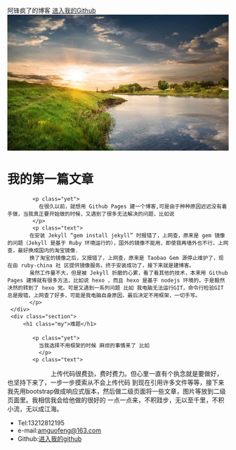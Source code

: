 <html lang="en">
 <head>
  <meta charset="UTF-8">
  <meta name="Generator" content="EditPlus®">
  <meta name="Author" content="">
  <meta name="Keywords" content="">
  <meta name="Description" content="">
  <title>Welecome to me Github</title>
  <link rel="stylesheet" href="css/main.css">
  <link rel="stylesheet" href="css/bootstrap.css">
 </head>
 <body>
     <div class="top">
		  <span class="title">阿锋疯了的博客</span>
		  <span class="github"><a href="https://github.com/z8857439789" class="into">进入我的Github</a></span>
	 </div>
	  <img src="imgs/cimg.jpg" class="img">
	 <div class="section">
	     <h1 class="my">我的第一篇文章</h1>
	  
		    <p class="yet">
			  在很久以前，就想用 Github Pages 建一个博客,可是由于种种原因迟迟没有着手做，当我真正要开始做的时候，又遇到了很多无法解决的问题，比如说
			</p>
			<p class="text">
           在安装 Jekyll “gem install jekyll” 时报错了，上网查，原来是 gem 镜像的问题（Jekyll 是基于 Ruby 环境运行的），国外的镜像不能用，即使我再墙外也不行，上网查，最好换成国内的淘宝镜像.
           换了淘宝的镜像之后，又报错了，上网查，原来是 Taobao Gem 源停止维护了，现在由 ruby-china 社 区提供镜像服务。终于安装成功了，接下来就是建博客。
           虽然工作量不大，但是被 Jekyll 折磨的心累，看了看其他的技术，本来用 Github Pages 建博就有很多方法，比如说 hexo ，而且 hexo 是基于 nodejs 环境的，于是毅然决然的转到了 hexo 党。可是又遇到一系列问题 比如 我电脑无法运行GIT，命令行检验GIT总是报错，上网查了好多，可能是我电脑自身原因，最后决定不用框架，一切手写。
		   </p>
	 </div>
	 <div class="section">
	     <h1 class="my">难题</h1>
	  
		    <p class="yet">
			  当我选择不用框架的时候 麻烦的事情来了 比如			
			  </p>
			<p class="text">
                          上传代码很费劲，费时费力。但心里一直有个执念就是要做好，也坚持下来了，一步一步摸索从不会上传代码 到现在引用许多文件等等，接下来我先用bootstrap做成响应式版本，然后做二级页面将一些文章，图片等放到二级页面里。我相信我会给他做的很好的 一点一点来，不积跬步，无以至千里，不积小流，无以成江海。            
		   </p>
	 </div>
	 <div class="style">
	    <ul class="contact">
		  <li><span class="glyphicon glyphicon-phone"></span>Tel:13212812195</li>
		  <li><span class="glyphicon glyphicon-envelope"></span>e-mail:amguofeng@163.com</li>
		  <li>Github:<a href="https://github.com/z8857439789" class="open">进入我的github</a></li>
		</ul>
	 </div>
 </body>
</html>

